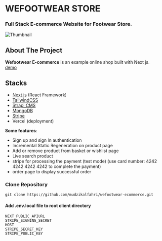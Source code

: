 # WEFOOTWEAR STORE

### Full Stack E-commerce Website for Footwear Store.

![Thumbnail](https://i.ibb.co/bLb6DpL/wefootwear-ss-min.jpg)

## About The Project

**Wefootwear E-commerce** is an example online shop built with Next js.
[demo](https://wefootwear.vercel.app/)

## Stacks

- [Next js](https://nextjs.org/) (React Framework)
- [TailwindCSS](https://tailwindcss.com/)
- [Strapi CMS](https://strapi.io/)
- [MongoDB](https://www.mongodb.com/cloud/atlas)
- [Stripe](https://stripe.com)
- Vercel (deployment)

**Some features**:

- Sign up and sign In authentication
- Incremental Static Regeneration on product page
- Add or remove product from basket or wishlist page
- Live search product
- stripe for processing the payment (test mode) 
(use card number: 4242 4242 4242 4242 to complete the payment)
- order page to display successful order

### Clone Repository

```
git clone https://github.com/mudzikalfahri/wefootwear-ecommerce.git
```

#### Add .env.local file to root client directory

```
NEXT_PUBLIC_APIURL
STRIPE_SIGNING_SECRET
HOST
STRIPE_SECRET_KEY
STRIPE_PUBLIC_KEY
```
